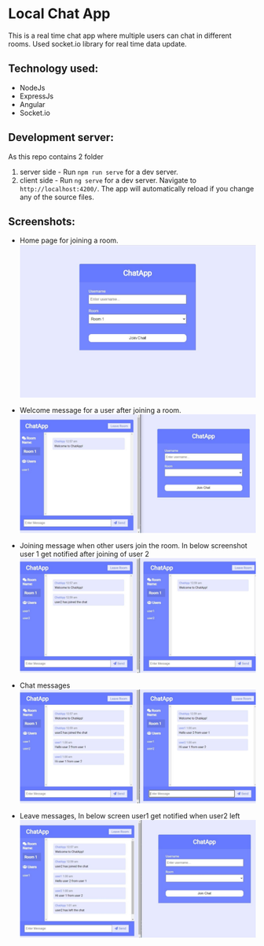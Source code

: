 # Local Chat App

This is a real time chat app where multiple users can chat in different rooms. Used socket.io library for real time data update.

## Technology used:
- NodeJs
- ExpressJs
- Angular
- Socket.io

## Development server:
As this repo contains 2 folder
1. server side - Run `npm run serve` for a dev server.
2. client side - Run `ng serve` for a dev server. Navigate to `http://localhost:4200/`. The app will automatically reload if you change any of the source files.

## Screenshots:

- Home page for joining a room.
![alt text](https://github.com/AnilSharma1997/chat-app/blob/main/Screenshots/Home.JPG)

- Welcome message for a user after joining a room.
![alt text](https://github.com/AnilSharma1997/chat-app/blob/main/Screenshots/Welcomemsg.JPG)

- Joining message when other users join the room. In below screenshot user 1 get notified after joining of user 2
![alt text](https://github.com/AnilSharma1997/chat-app/blob/main/Screenshots/JoiningMsg.JPG)

- Chat messages
![alt text](https://github.com/AnilSharma1997/chat-app/blob/main/Screenshots/ChatMsg.JPG)

- Leave messages, In below screen user1 get notified when user2 left
![alt text](https://github.com/AnilSharma1997/chat-app/blob/main/Screenshots/UserLeft.JPG)

